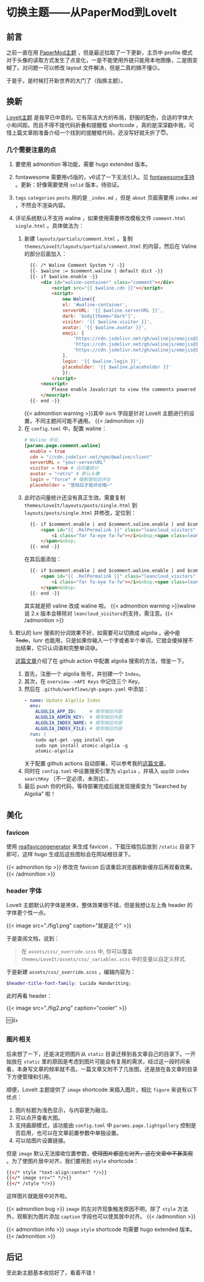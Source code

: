 # 切换主题——从PaperMod到LoveIt


## 前言

之前一直在用 [PaperMod主题](https://adityatelange.github.io/hugo-PaperMod/) ，但是最近拉取了一下更新，主页中 profile 模式对于头像的读取方式发生了点变化，一是不能使用外链只能用本地图像，二是图变糊了。对问题一可以修改 layout 文件解决，但是二真的搞不懂:confused:。

于是乎，是时候打开新世界的大门了（指换主题）。

## 换新

[LoveIt主题](https://hugoloveit.com/zh-cn/) 是我早已中意的。它有简洁大方的布局，舒服的配色，合适的字体大小和间距。而且不得不提代码折叠和提醒框 shortcode ，真的是深深戳中我，可惜上篇文章刚准备介绍一个找到的提醒框代码，还没写好就夭折了:innocent:。

### 几个需要注意的点

1. 要使用 admonition 等功能，需要 hugo extended 版本。
2. fontawesome 需要用v5版的，v6试了一下无法引入。见 [fontawesome支持](https://hugoloveit.com/zh-cn/theme-documentation-content/#fontawesome) 。更新：好像需要使用 `solid` 版本，待验证。
3. `tags` `categories` `posts` 用的是 `_index.md` ，但是 `about` 页面需要用 `index.md` ，不然会不渲染内容。
4. 评论系统默认不支持 waline ，如果使用需要修改模板文件 `comment.html` `single.html` 。具体做法为：
   1. 新建 `layouts/partials/comment.html` ，复制 `themes/LoveIt/layouts/partials/comment.html` 的内容，然后在 Valine 的部分后面加入：
      ```html
        {{- /* Waline Comment System */ -}}
        {{- $waline := $comment.waline | default dict -}}
        {{- if $waline.enable -}}
            <div id="waline-container" class="comment"></div>
                <script src="{{ $waline.cdn }}"></script>
                <script>
                    new Waline({
                    el: '#waline-container',
                    serverURL: '{{ $waline.serverURL }}',
                    dark: 'body[theme="dark"]',
                    visitor: '{{ $waline.visitor }}',
                    avatar: '{{ $waline.avatar }}',
                    emoji: [
                        'https://cdn.jsdelivr.net/gh/walinejs/emojis@1.0.0/weibo',
                        'https://cdn.jsdelivr.net/gh/walinejs/emojis@1.0.0/tieba',
                        'https://cdn.jsdelivr.net/gh/walinejs/emojis@1.0.0/bilibili',
                    ],
                    login: '{{ $waline.login }}',
                    placeholder: '{{ $waline.placeholder }}'
                    });
                </script>
            <noscript>
                Please enable JavaScript to view the comments powered by <a href="https://waline.js.org/">Waline</a>.
            </noscript>
        {{- end -}}
      ```
      {{< admonition warning >}}其中 `dark` 字段是针对 LoveIt 主题进行的设置，不同主题间可能不通用。
      {{< /admonition >}}
   2. 在 `config.toml` 中，配置 waline：
      ```toml
      # Waline 评论
      [params.page.comment.waline]
        enable = true
        cdn = "//cdn.jsdelivr.net/npm/@waline/client"
        serverURL = "your-serverURL"
        visitor = true # 访问量统计
        avatar = "retro" # 默认头像
        login = "force" # 强制登陆后评论
        placeholder = "登陆后才能评论哦~"
      ```
   3. 此时访问量统计还没有真正生效。需要复制 `themes/LoveIt/layouts/posts/single.html` 到 `layouts/posts/single.html` 并修改，定位到：
      ```html
        {{- if $comment.enable | and $comment.valine.enable | and $comment.valine.visitor -}}
            <span id="{{ .RelPermalink }}" class="leancloud_visitors" data-flag-title="{{ .Title }}">
                <i class="far fa-eye fa-fw"></i>&nbsp;<span class=leancloud-visitors-count></span>&nbsp;{{ T "views" }}
            </span>&nbsp;
        {{- end -}}
      ```
      在其后面添加：
      ```html
        {{- if $comment.enable | and $comment.waline.enable | and $comment.waline.visitor -}}
            <span id="{{ .RelPermalink }}" class="leancloud_visitors" data-flag-title="{{ .Title }}">
                <i class="far fa-eye fa-fw"></i>&nbsp;<span class=leancloud-visitors-count></span>&nbsp;{{ T "views" }}
            </span>&nbsp;
        {{- end -}}
      ```
      其实就是把 valine 改成 waline 啦。
      {{< admonition warning >}}waline 说 2.x 版本会移除对 `leancloud_visitors`的支持，需注意。{{< /admonition >}}
5. 默认的 lunr 搜索的分词效果不好，如需要可以切换成 algolia 。~~这个是 Todo~~，lunr 也能用，只是如果你输入一个字或者半个单词，它就会傻掉搜不出结果，它只认词语和完整单词:sweat_smile:。

   [这篇文章](https://lucas-0.github.io/2020-06-30-hugo-and-loveit/#%E9%85%8D%E7%BD%AE-algolia)介绍了在 github action 中配置 algolia 搜索的方法，借鉴一下。
   1. 首先，注册一个 algolia 账号，并创建一个 `Index`。
   2. 其次，在 `overview-->API Keys` 中记住三个 Key。
   3. 然后在 `.github/warkflows/gh-pages.yaml` 中添加：
      ```yaml
      - name: Update Algolia Index
        env:
          ALGOLIA_APP_ID:     # 填写相应内容
          ALGOLIA_ADMIN_KEY:  # 填写相应内容
          ALGOLIA_INDEX_NAME: # 填写相应内容
          ALGOLIA_INDEX_FILE: # 填写相应内容
        run: |
          sudo apt-get -yqq install npm
          sudo npm install atomic-algolia -g
          atomic-algolia          
      ```
      关于配置 github actions 自动部署，可以参考我的[这篇文章](https://woodencross.github.io/deploy-website-via-github-actions/)。
   4. 同时在 `config.toml` 中设置搜索引擎为 `algolia` ，并填入 `appID` `index` `searchKey` （不一定必须，未测试）。
   5. 最后 push 你的代码，等待部署完成后就发现搜索变为 “Searched by Algolia” 啦！

## 美化

### favicon

使用 [realfavicongenerator](https://realfavicongenerator.net/) 来生成 favicon ，下载压缩包后放到 `/static` 目录下即可，这样 hugo 生成后这些图标会在网站根目录下。

{{< admonition tip >}}
修改完 favicon 后请重启浏览器刷新缓存后再观看效果。
{{< /admonition >}}

### header 字体

LoveIt 主题默认的字体是黑体，整体效果很不错，但是我想让左上角 header 的字体更个性一点。

{{< image src="./fig1.png" caption="就是这个" >}}

于是查阅文档，说到：

> 在 `assets/css/_override.scss` 中, 你可以覆盖 `themes/LoveIt/assets/css/_variables.scss` 中的变量以自定义样式.

于是新建 `assets/css/_override.scss` ，编辑内容为：

```scss
$header-title-font-family: Lucida Handwriting;
```

此时再看 header：

{{< image src="./fig2.png" caption="cooler" >}}

:cool::+1:

### 图片相关

后来想了一下，还是决定把图片从 `static` 目录迁移到各文章自己的目录下。一开始放在 `static` 里的原因是考虑到图片可能会有复用的需求，经过这一段时间来看，本身写文章的频率就不高，一篇文章又附不了几张图，还是放在各文章的目录下方便管理和引用。

顺便，LoveIt 主题提供了 `image` shortcode 来插入图片，相比 `figure` 来说有以下优点：

1. 图片标题为浅色显示，与内容更为融洽。
2. 可以点开查看大图。
3. 支持画廊模式，该功能由 `config.toml` 中 `params.page.lightgallery` 控制是否启用，也可以在文章前置参数中单独设置。
4. 可以给图片设置链接。

但是 `image` 默认无法接收位置参数，~~使得图片都是左对齐，这在文章中不甚美观~~ 。为了使图片居中对齐，我们要用到 `style` shortcode：

```html
{{</* style "text-align:center" */>}}
{{</* image src="" */>}}
{{</* /style */>}}
```
这样图片就能居中对齐啦。

{{< admonition bug >}}
`image` 的左对齐现象触发原因不明，除了 `style` 方法外，观察到为图片添加 `caption` 字段也可以使其居中对齐。
{{< /admonition >}}

{{< admonition info >}}
`image` `style` shortcode 均需要 hugo extended 版本。
{{< /admonition >}}

## 后记

至此新主题基本收拾好了，看着不错！


